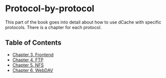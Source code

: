 Protocol-by-protocol
====================

This part of the book goes into detail about how to use dCache with
specific protocols.  There is a chapter for each protocol.

Table of Contents
-----------------

* [Chapter 3. Frontend](frontend.md)
* [Chapter 4. FTP](ftp.md)
* [Chapter 5. NFS](nfs.md)
* [Chapter 6. WebDAV](webdav.md)
